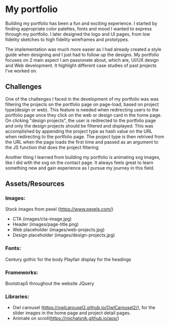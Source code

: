 # My portfolio

Building my portfolio has been a fun and exciting experience. I started by finding appropriate color palettes, fonts and mood I wanted to express through my portfolio. I later designed the logo and UI pages, from low fidelity sketches to high fidelity wireframes and prototypes.

The implementation was much more easier as I had already created a style guide when designing and I just had to follow up the designs. My portfolio focuses on 2 main aspect I am passionate about, which are, UI/UX design and Web development. It highlight different case studies of past projects I’ve worked on. 

## Challenges
One of the challenges I faced in the development of my portfolio was was filtering the projects on the portfolio page on page-load, based on project type(design or web). This feature is needed when redirecting users to the portfolio page once they click on the web or design card in the home page. On clicking "design projects", the user is redirected to the portfolio page and only the design projects should be filtered and displayed.
This was accomplished by appending the project type as hash value on the URL when redirecting to the portfolio page. The project type is then retrived from the URL when the page loads the first time and passed as an argument to the JS function that does the project filtering


Another thing I learned from building my portfolio is animating svg images, like I did with the svg on the contact page. It always feels great to learn something new and gain experience as I pursue my journey in this field.

## Assets/Resources

### Images:
Stock images from pexel (https://www.pexels.com/)
- CTA (images/cta-image.jpg)
- Header (images/page-title.png)
- Web placeholder (images/web-projects.jpg)
- Design placeholder (images/design-projects.jpg)

### Fonts:
Century gothic for the body
Playfair display for the headings 

### Frameworks:
Bootstrap5 throughout the website
JQuery 

### Libraries:
- Owl carousel (https://owlcarousel2.github.io/OwlCarousel2/), for the slider images in the home page and project detail pages.
- Animate on scroll(https://michalsnik.github.io/aos/)